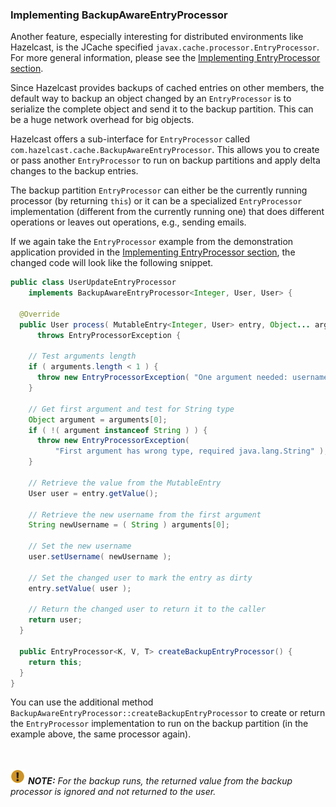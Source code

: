 
### Implementing BackupAwareEntryProcessor

Another feature, especially interesting for distributed environments like Hazelcast, is the JCache specified
`javax.cache.processor.EntryProcessor`. For more general information, please see the [Implementing EntryProcessor section](#implementing-entryprocessor).

Since Hazelcast provides backups of cached entries on other members, the default way to backup an object changed by an
`EntryProcessor` is to serialize the complete object and send it to the backup partition. This can be a huge network overhead for big objects.

Hazelcast offers a sub-interface for `EntryProcessor` called `com.hazelcast.cache.BackupAwareEntryProcessor`. This allows you to create or pass another `EntryProcessor` to run on backup
partitions and apply delta changes to the backup entries.

The backup partition `EntryProcessor` can either be the currently running processor (by returning `this`) or it can be
a specialized `EntryProcessor` implementation (different from the currently running one) that does different operations or leaves
out operations, e.g., sending emails.

If we again take the `EntryProcessor` example from the demonstration application provided in the [Implementing EntryProcessor section](#implementing-entryprocessor),
the changed code will look like the following snippet.

```java
public class UserUpdateEntryProcessor
    implements BackupAwareEntryProcessor<Integer, User, User> {

  @Override
  public User process( MutableEntry<Integer, User> entry, Object... arguments )
      throws EntryProcessorException {

    // Test arguments length
    if ( arguments.length < 1 ) {
      throw new EntryProcessorException( "One argument needed: username" );
    }

    // Get first argument and test for String type
    Object argument = arguments[0];
    if ( !( argument instanceof String ) ) {
      throw new EntryProcessorException(
          "First argument has wrong type, required java.lang.String" );
    }

    // Retrieve the value from the MutableEntry
    User user = entry.getValue();

    // Retrieve the new username from the first argument
    String newUsername = ( String ) arguments[0];

    // Set the new username
    user.setUsername( newUsername );

    // Set the changed user to mark the entry as dirty
    entry.setValue( user );

    // Return the changed user to return it to the caller
    return user;
  }

  public EntryProcessor<K, V, T> createBackupEntryProcessor() {
    return this;
  }
}
```

You can use the additional method `BackupAwareEntryProcessor::createBackupEntryProcessor` to create or return the `EntryProcessor`
implementation to run on the backup partition (in the example above, the same processor again).

<br></br>
![image](images/NoteSmall.jpg) ***NOTE:*** *For the backup runs, the returned value from the backup processor is ignored and not
returned to the user.*
<br></br>

